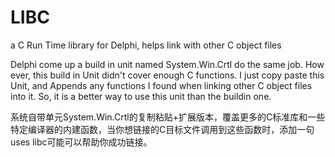 # LIBC
a C Run Time library for Delphi, helps link with other C object files

Delphi come up a build in unit named System.Win.Crtl do the same job. How ever, this build in Unit didn't cover enough C functions.
I just copy paste this Unit, and Appends any functions I found when linking other C object files into it.
So, it is a better way to use this unit than the buildin one.

系统自带单元System.Win.Crtl的复制粘贴+扩展版本，覆盖更多的C标准库和一些特定编译器的内建函数，当你想链接的C目标文件调用到这些函数时，添加一句uses libc可能可以帮助你成功链接。
